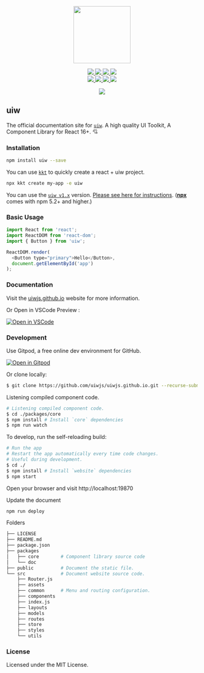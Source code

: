<p align="center">
  <a href="https://uiwjs.github.io">
    <img width="150" src="https://raw.githubusercontent.com/uiwjs/uiw/92f189f53312f1177466f48991736f95f86da0a6/src/assets/logo-README.svg?sanitize=true">
  </a>
</p>
<p align="center">
  <a href="https://travis-ci.org/uiwjs/uiw">
    <img src="https://api.travis-ci.org/uiwjs/uiw.svg?branch=master">
  </a>
  <a href="https://github.com/uiwjs/uiw/issues">
    <img src="https://img.shields.io/github/issues/uiwjs/uiw.svg">
  </a>
  <a href="https://github.com/uiwjs/uiw/network">
    <img src="https://img.shields.io/github/forks/uiwjs/uiw.svg">
  </a>
  <a href="https://github.com/uiwjs/uiw/stargazers">
    <img src="https://img.shields.io/github/stars/uiwjs/uiw.svg">
  </a>
  <br>
  <a href="https://github.com/uiwjs/uiw/releases">
    <img src="https://img.shields.io/github/release/uiwjs/uiw.svg">
  </a>
  <a href="https://github.com/uiwjs/uiw">
    <img src="https://img.shields.io/dub/l/vibe-d.svg">
  </a>
  <a href="https://www.npmjs.com/package/uiw">
    <img src="https://img.shields.io/npm/v/uiw.svg">
  </a>
  <a href="https://github.com/facebook/jest">
    <img src="https://facebook.github.io/jest/img/jest-badge.svg">
  </a>
</p>

<p align="center">
  <a href="https://uiwjs.github.io"><img src="https://raw.githubusercontent.com/uiwjs/uiw/92f189f53312f1177466f48991736f95f86da0a6/src/assets/uiw-doc.png" /></a>
</p>

uiw
---

The official documentation site for [`uiw`](https://github.com/uiwjs/uiw). A high quality UI Toolkit, A Component Library for React 16+. 💘

### Installation

```bash
npm install uiw --save
```

You can use [`kkt`](https://github.com/kktjs/kkt-next) to quickly create a react + uiw project.

```bash
npx kkt create my-app -e uiw
```

You can use the [`uiw v1.x`](https://github.com/uiwjs/uiw/tree/v1) version. [Please see here for instructions](https://github.com/uiwjs/uiw/tree/v1). ([**npx**](https://github.com/npm/npm/releases/tag/v5.2.0) comes with npm 5.2+ and higher.)

### Basic Usage

```js
import React from 'react';
import ReactDOM from 'react-dom';
import { Button } from 'uiw';

ReactDOM.render(
  <Button type="primary">Hello</Button>, 
  document.getElementById('app')
);
```

### Documentation

Visit the [uiwjs.github.io](https://uiwjs.github.io) website for more information.

Or Open in VSCode Preview :

[![Open in VSCode](https://jaywcjlove.github.io/sb/open/open-in-vscode.svg)](https://marketplace.visualstudio.com/items?itemName=uiw.uiw)

### Development

Use Gitpod, a free online dev environment for GitHub.

[![Open in Gitpod](https://gitpod.io/button/open-in-gitpod.svg)](https://gitpod.io/#https://github.com/uiwjs/uiwjs.github.io)

Or clone locally:

```bash
$ git clone https://github.com/uiwjs/uiwjs.github.io.git --recurse-submodules
```

Listening compiled component code.

```bash
# Listening compiled component code.
$ cd ./packages/core
$ npm install # Install `core` dependencies
$ npm run watch
```

To develop, run the self-reloading build:

```bash
# Run the app
# Restart the app automatically every time code changes. 
# Useful during development.
$ cd ./
$ npm install # Install `website` dependencies
$ npm start
```

Open your browser and visit http://localhost:19870

Update the document

```bash
npm run deploy
```

Folders

```bash
├── LICENSE
├── README.md
├── package.json
├── packages        
│   ├── core        # Component library source code
│   └── doc
├── public          # Document the static file.
└── src             # Document website source code.
    ├── Router.js
    ├── assets
    ├── common      # Menu and routing configuration.
    ├── components
    ├── index.js
    ├── layouts
    ├── models
    ├── routes
    ├── store
    ├── styles
    └── utils
```

### License

Licensed under the MIT License.
